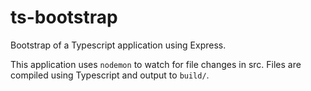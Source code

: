# ts-bootstrap
Bootstrap of a Typescript application using Express.

This application uses `nodemon` to watch for file changes in src. Files are compiled using Typescript and output to `build/`.
